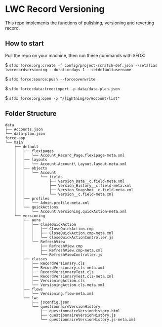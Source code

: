 # LWC Record Versioning

This repo implements the functions of pulishing, versioning and reverting record.

## How to start

Pull the repo on your machine, then run these commands with SFDX:

$ `sfdx force:org:create -f config/project-scratch-def.json --setalias lwcrecordversioning --durationdays 1 --setdefaultusername`

$ `sfdx force:source:push --forceoverwrite`

$ `sfdx force:data:tree:import -p data/data-plan.json`

$ `sfdx force:org:open -p "/lightning/o/Account/list"`

## Folder Structure
```	
data
├── Accounts.json
└── data-plan.json
force-app
└── main
    ├── default
    │   ├── flexipages
    │   │   └── Account_Record_Page.flexipage-meta.xml
    │   ├── layouts
    │   │   └── Account-Account\ Layout.layout-meta.xml
    │   ├── objects
    │   │   └── Account
    │   │       └── fields
    │   │           ├── Version_Date__c.field-meta.xml
    │   │           ├── Version_History__c.field-meta.xml
    │   │           ├── Version_Snapshot__c.field-meta.xml
    │   │           └── Version__c.field-meta.xml
    │   ├── profiles
    │   │   └── Admin.profile-meta.xml
    │   └── quickActions
    │       └── Account.Versioning.quickAction-meta.xml
    └── versioning
        ├── aura
        │   ├── CloseQuickAction
        │   │   ├── CloseQuickAction.cmp
        │   │   ├── CloseQuickAction.cmp-meta.xml
        │   │   └── CloseQuickActionController.js
        │   └── RefreshView
        │       ├── RefreshView.cmp
        │       ├── RefreshView.cmp-meta.xml
        │       └── RefreshViewController.js
        ├── classes
        │   ├── RecordVersionary.cls
        │   ├── RecordVersionary.cls-meta.xml
        │   ├── RecordVersionaryTest.cls
        │   ├── RecordVersionaryTest.cls-meta.xml
        │   ├── VersioningAction.cls
        │   └── VersioningAction.cls-meta.xml
        ├── flows
        │   └── Versioning.flow-meta.xml
        └── lwc
            ├── jsconfig.json
            └── questionnaireVersionHistory
                ├── questionnaireVersionHistory.html
                ├── questionnaireVersionHistory.js
                └── questionnaireVersionHistory.js-meta.xml
```